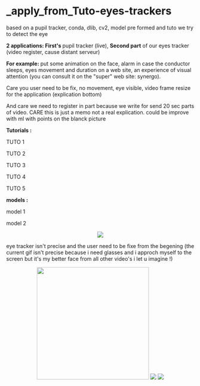 # _apply_from_Tuto-eyes-trackers



based on a pupil tracker, conda, dlib, cv2, model pre formed and tuto we try to detect the eye

<strong> 2 applications: First's </strong> pupil tracker (live), <strong>Second part</strong> of our eyes tracker (video register, cause distant serveur)

<strong>For example: </strong> put some animation on the face, alarm in case the conductor sleeps, eyes movement and duration on a web site, an experience of visual attention (you can consult it on the "super" web site: synergo).

Care you user need to be fix, no movement, eye visible, video frame resize for the application (explication bottom)

And care we need to register in part because we write for send 20 sec parts of video. CARE this is just a memo not a real explication.
could be improve with ml with points on the blanck picture


<strong> Tutorials : </strong>

TUTO 1

TUTO 2

TUTO 3

TUTO 4

TUTO 5

<strong> models : </strong>

model 1

model 2


<p align="center">

  <img src="https://user-images.githubusercontent.com/54853371/75084619-8319a880-5521-11ea-8e70-ca8256b25d4f.gif">
</p>


eye tracker isn't precise and the user need to be fixe from the begening (the current gif isn't precise because i need glasses and i approch myself to the screen but it's my better face from all other video's i let u imagine !)

<p align="center">
<img width="300" heigh="300" src="https://user-images.githubusercontent.com/54853371/75084989-bad61f80-5524-11ea-90b0-1f5f36ef3392.gif">
<img src="https://user-images.githubusercontent.com/54853371/75084439-629d1e80-5520-11ea-8d3a-74f6ba269fd2.gif">
<img src="https://user-images.githubusercontent.com/54853371/75084440-63ce4b80-5520-11ea-8519-b6e6c347413d.gif">
</p>

